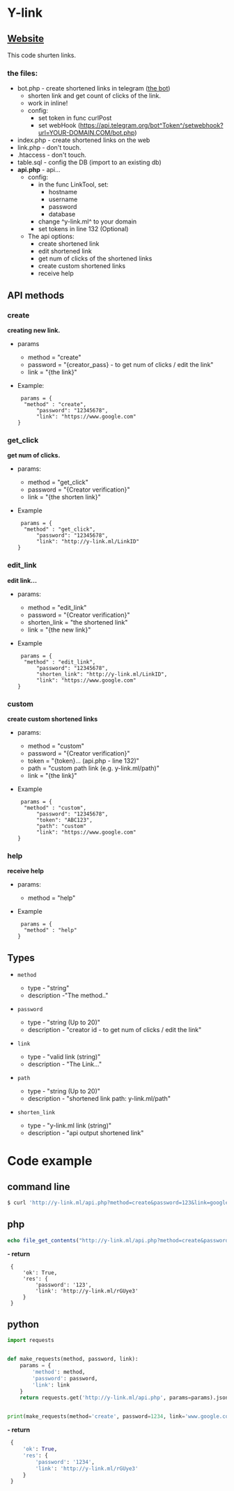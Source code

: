 # Y-link
## [Website](http://y-link.ml)

This code shurten links.

### the files:
* bot.php - create shortened links in telegram ([the bot](https://t.me/YLINKBot)) 
    * shorten link and get count of clicks of the link.
    * work in inline!
    * config:
        * set token in func curlPost
        * set webHook (https://api.telegram.org/bot^Token^/setwebhook?url=YOUR-DOMAIN.COM/bot.php)
* index.php - create shortened links on the web
* link.php  - don't touch.
* .htaccess - don't touch.
* table.sql - config the DB (import to an existing db)
* **api.php** - api...
    * config:
        * in the func LinkTool, set:
            * hostname
            * username
            * password
            * database
        * change ^y-link.ml^ to your domain
        * set tokens in line 132 (Optional) 
    * The api options:
        * create shortened link
        * edit shortened link
        * get num of clicks of the shortened links
        * create custom shortened links
        * receive help

## API methods

### create 
**creating new link.**

- params
    * method    = "create"
    * password  = "{creator_pass} - to get num of clicks / edit the link"
    * link      = "{the link}"

- Example:

       params = {
        "method" : "create",
            "password": "12345678",
            "link": "https://www.google.com"
      }
  
### get_click
**get num of clicks.**

- params:
  * method = "get_click"
  * password = "{Creator verification}"
  * link  = "{the shorten link}"

- Example

       params = {
        "method" : "get_click",
            "password": "12345678",
            "link": "http://y-link.ml/LinkID"
      }

### edit_link
**edit link...**

- params:
  * method = "edit_link"
  * password = "{Creator verification}"
  * shorten_link = "the shortened link"
  * link  = "{the new link}"

- Example

       params = {
        "method" : "edit_link",
            "password": "12345678",
            "shorten_link": "http://y-link.ml/LinkID",
            "link": "https://www.google.com"
      }

### custom
**create custom shortened links**

- params:
  * method = "custom"
  * password = "{Creator verification}"
  * token = "{token}... (api.php - line 132)"
  * path = "custom path link (e.g. y-link.ml/path)"
  * link  = "{the link}"

- Example

       params = {
        "method" : "custom",
            "password": "12345678",
            "token": "ABC123",
            "path": "custom"
            "link": "https://www.google.com"
      }

### help
**receive help**

- params:
  * method = "help"

- Example

       params = {
        "method" : "help"
      }

## Types

* `method` 
    - type -  "string"
    - description -"The method.."

* `password`
     - type  - "string (Up to 20)"
     - description - "creator id - to get num of clicks / edit the link"

* `link`
    - type - "valid link (string)"
    - description - "The Link..."

* `path` 
    - type - "string (Up to 20)"
    - description - "shortened link path: y-link.ml/path"

* `shorten_link`
    - type - "y-link.ml link (string)"
    - description - "api output shortened link"


# Code example  

## command line
```bash
$ curl 'http://y-link.ml/api.php?method=create&password=123&link=google.com'
```

## php
```php
echo file_get_contents("http://y-link.ml/api.php?method=create&password=123&link=google.com");
```
**- return**
```
 {
     'ok': True,
     'res': {
         'password': '123', 
         'link': 'http://y-link.ml/rGUye3'
     }
 }
```


## python

```python
import requests


def make_requests(method, password, link):
    params = {
        'method': method,
        'password': password,
        'link': link
    }
    return requests.get('http://y-link.ml/api.php', params=params).json()


print(make_requests(method='create', password=1234, link='www.google.com'))

```
**- return**
```python
 {
     'ok': True,
     'res': {
         'password': '1234', 
         'link': 'http://y-link.ml/rGUye3'
     }
 }
```
